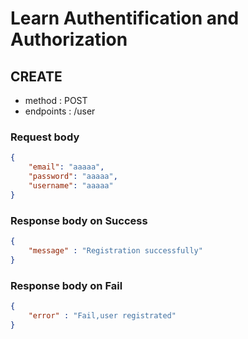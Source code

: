 # Learn Authentification and Authorization

## CREATE
- method : POST
- endpoints : /user

### Request body
```json
{
    "email": "aaaaa",
    "password": "aaaaa",
    "username": "aaaaa"
}
```

### Response body on Success
```json
{
    "message" : "Registration successfully"
}
```
### Response body on Fail
```json
{
    "error" : "Fail,user registrated"
}
```
